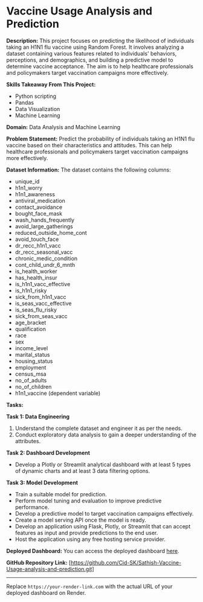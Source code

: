 # Vaccine Usage Analysis and Prediction

**Description:**
This project focuses on predicting the likelihood of individuals taking an H1N1 flu vaccine using Random Forest. It involves analyzing a dataset containing various features related to individuals' behaviors, perceptions, and demographics, and building a predictive model to determine vaccine acceptance. The aim is to help healthcare professionals and policymakers target vaccination campaigns more effectively.

**Skills Takeaway From This Project:**
- Python scripting
- Pandas
- Data Visualization
- Machine Learning

**Domain:**
Data Analysis and Machine Learning

**Problem Statement:**
Predict the probability of individuals taking an H1N1 flu vaccine based on their characteristics and attitudes. This can help healthcare professionals and policymakers target vaccination campaigns more effectively.

**Dataset Information:**
The dataset contains the following columns:
- unique_id
- h1n1_worry
- h1n1_awareness
- antiviral_medication
- contact_avoidance
- bought_face_mask
- wash_hands_frequently
- avoid_large_gatherings
- reduced_outside_home_cont
- avoid_touch_face
- dr_recc_h1n1_vacc
- dr_recc_seasonal_vacc
- chronic_medic_condition
- cont_child_undr_6_mnth
- is_health_worker
- has_health_insur
- is_h1n1_vacc_effective
- is_h1n1_risky
- sick_from_h1n1_vacc
- is_seas_vacc_effective
- is_seas_flu_risky
- sick_from_seas_vacc
- age_bracket
- qualification
- race
- sex
- income_level
- marital_status
- housing_status
- employment
- census_msa
- no_of_adults
- no_of_children
- h1n1_vaccine (dependent variable)

**Tasks:**

**Task 1: Data Engineering**
1. Understand the complete dataset and engineer it as per the needs.
2. Conduct exploratory data analysis to gain a deeper understanding of the attributes.

**Task 2: Dashboard Development**
- Develop a Plotly or Streamlit analytical dashboard with at least 5 types of dynamic charts and at least 3 data filtering options.

**Task 3: Model Development**
- Train a suitable model for prediction.
- Perform model tuning and evaluation to improve predictive performance.
- Develop a predictive model to target vaccination campaigns effectively.
- Create a model serving API once the model is ready.
- Develop an application using Flask, Plotly, or Streamlit that can accept features as input and provide predictions to the end user.
- Host the application using any free hosting service provider.

**Deployed Dashboard:**
You can access the deployed dashboard [here](https://vaccine-usage-analysis-and-prediction-6utp.onrender.com).

**GitHub Repository Link:**
[https://github.com/Cid-SK/Sathish-Vaccine-Usage-analysis-and-prediction.git]

---

Replace `https://your-render-link.com` with the actual URL of your deployed dashboard on Render.
